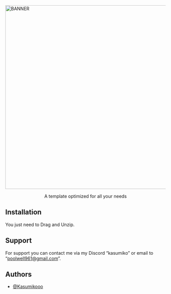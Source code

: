 <img width="1903" height="576" alt="BANNER" src="https://github.com/user-attachments/assets/7b8e860b-1129-48be-a7f7-9e7ffc9804bf" /> 

<p align="center">A template optimized for all your needs</p>

## Installation


You just need to Drag and Unzip.


## Support



For support you can contact me via my Discord “kasumiko” or email to “poolwell961@gmail.com”.


## Authors

- [@Kasumikooo](https://www.github.com/Kasumikooo)
